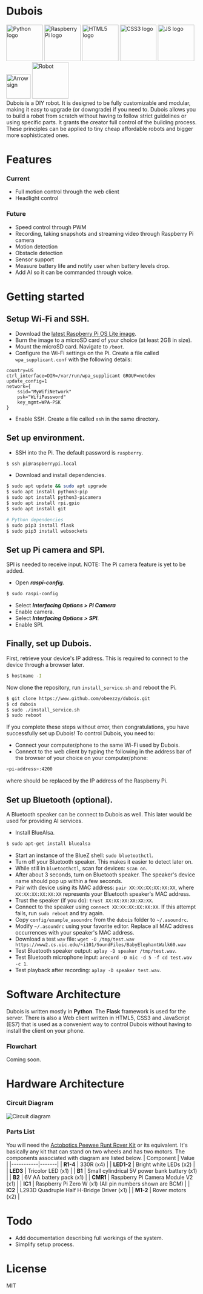 # Dubois
<div style='dislay: inline'>
<img alt='Python logo' src='https://github.com/obeezzy/dubois/blob/add-logos/docs/images/python-logo.svg' width='96' height='96'>
<img alt='Raspberry Pi logo' src='https://github.com/obeezzy/dubois/blob/add-logos/docs/images/pi-logo.svg' width='96' height='96'>
<img alt='HTML5 logo' src='https://github.com/obeezzy/dubois/blob/add-logos/docs/images/html5-logo.svg' width='96' height='96'>
<img alt='CSS3 logo' src='https://github.com/obeezzy/dubois/blob/add-logos/docs/images/css3-logo.svg' width='96' height='96'>
<img alt='JS logo' src='https://github.com/obeezzy/dubois/blob/add-logos/docs/images/js-logo.svg' width='96' height='96'>
<img alt='Arrow sign' src='https://github.com/obeezzy/dubois/blob/add-logos/docs/images/equal-sign.svg' width='64' height='64'>
<img alt='Robot' src='https://github.com/obeezzy/dubois/blob/add-logos/docs/images/robot.png' width='96' height='96'>
</div>
Dubois is a DIY robot. It is designed to be fully customizable and modular, making it easy to upgrade (or downgrade) if you need to.
Dubois allows you to build a robot from scratch without having to follow strict guidelines or using specific parts. It grants the creator full control of the building process. These principles can be applied to tiny cheap affordable robots and bigger more sophisticated ones.

# Features
### Current
- Full motion control through the web client
- Headlight control

### Future
- Speed control through PWM
- Recording, taking snapshots and streaming video through Raspberry Pi camera
- Motion detection
- Obstacle detection
- Sensor support
- Measure battery life and notify user when battery levels drop.
- Add AI so it can be commanded through voice.

# Getting started
## Setup Wi-Fi and SSH.
- Download the [latest Raspberry Pi OS Lite image](https://www.raspberrypi.org/downloads/raspberry-pi-os).
- Burn the image to a microSD card of your choice (at least 2GB in size).
- Mount the microSD card. Navigate to `/boot`.
- Configure the Wi-Fi settings on the Pi. Create a file called `wpa_supplicant.conf` with the following details:
```
country=US
ctrl_interface=DIR=/var/run/wpa_supplicant GROUP=netdev
update_config=1
network={
    ssid="MyWifiNetwork"
    psk="WifiPassword"
    key_mgmt=WPA-PSK
}
```
- Enable SSH. Create a file called `ssh` in the same directory.

## Set up environment.
- SSH into the Pi. The default password is `raspberry`.
```sh
$ ssh pi@raspberrypi.local
```
- Download and install dependencies.
```sh
$ sudo apt update && sudo apt upgrade
$ sudo apt install python3-pip
$ sudo apt install python3-picamera
$ sudo apt install rpi.gpio
$ sudo apt install git

# Python dependencies
$ sudo pip3 install flask
$ sudo pip3 install websockets
```

## Set up Pi camera and SPI.
SPI is needed to receive input.
NOTE: The Pi camera feature is yet to be added.
- Open ***raspi-config***.
```sh
$ sudo raspi-config
```
- Select ***Interfacing Options > Pi Camera***
- Enable camera.
- Select ***Interfacing Options > SPI***.
- Enable SPI.

## Finally, set up Dubois.
First, retrieve your device's IP address. This is required to connect to the device through a browser later.
```sh
$ hostname -I
```
Now clone the repository, run `install_service.sh` and reboot the Pi.
```sh
$ git clone https://www.github.com/obeezzy/dubois.git
$ cd dubois
$ sudo ./install_service.sh
$ sudo reboot
```

If you complete these steps without error, then congratulations, you have successfully set up Dubois! To control Dubois, you need to:
- Connect your computer/phone to the same Wi-Fi used by Dubois.
- Connect to the web client by typing the following in the address bar of the browser of your choice on your computer/phone:
```sh
<pi-address>:4200
```
where **<pi-address>** should be replaced by the IP address of the Raspberry Pi.

## Set up Bluetooth (optional).
A Bluetooth speaker can be connect to Dubois as well. This later would be used for providing AI services.
- Install BlueAlsa.
```sh
$ sudo apt-get install bluealsa
```
- Start an instance of the BlueZ shell: `sudo bluetoothctl`.
- Turn off your Bluetooth speaker. This makes it easier to detect later on.
- While still in `bluetoothctl`, scan for devices: `scan on`.
- After about 3 seconds, turn on Bluetooth speaker. The speaker's device name should pop up within a few seconds.
- Pair with device using its MAC address: `pair XX:XX:XX:XX:XX:XX`, where `XX:XX:XX:XX:XX:XX` represents your Bluetooth speaker's MAC address.
- Trust the speaker (if you do): `trust XX:XX:XX:XX:XX:XX`.
- Connect to the speaker using `connect XX:XX:XX:XX:XX:XX`. If this attempt fails, run `sudo reboot` and try again.
- Copy `config/example_asoundrc` from the `dubois` folder to `~/.asoundrc`.
- Modify `~/.asoundrc` using your favorite editor. Replace all MAC address occurrences with your speaker's MAC address.
- Download a test `wav` file: `wget -O /tmp/test.wav https://www2.cs.uic.edu/~i101/SoundFiles/BabyElephantWalk60.wav`
- Test Bluetooth speaker output: `aplay -D speaker /tmp/test.wav`.
- Test Bluetooth microphone input: `arecord -D mic -d 5 -f cd test.wav -c 1`.
- Test playback after recording: `aplay -D speaker test.wav`.


# Software Architecture
Dubois is written mostly in **Python**. The **Flask** framework is used for the server.
There is also a Web client written in HTML5, CSS3 and JavaScript (ES7) that is used as a convenient way to control Dubois without having to install the client on your phone.

### Flowchart
Coming soon.

# Hardware Architecture
### Circuit Diagram
![Circuit diagram](https://github.com/obeezzy/dubois/blob/master/docs/images/v0.1.0.png)

### Parts List
You will need the [Actobotics Peewee Runt Rover Kit](https://www.microcenter.com/product/449366/peewee-runt-rover-kit) or its equivalent. It's basically any kit that can stand on two wheels and has two motors. The components associated with diagram are listed below.
| Component | Value |
|-----------|-------|
| **R1-4** | 330R (x4) |
| **LED1-2** | Bright white LEDs (x2) |
| **LED3** | Tricolor LED (x1) |
| **B1** | Small cylindrical 5V power bank battery (x1) |
| **B2** | 6V AA battery pack (x1) |
| **CMR1** | Raspberry Pi Camera Module V2 (x1) |
| **IC1** | Raspberry Pi Zero W (x1) (All pin numbers shown are BCM) |
| **IC2** | L293D Quadruple Half H-Bridge Driver (x1) |
| **M1-2** | Rover motors (x2) |

# Todo
- Add documentation describing full workings of the system.
- Simplify setup process.

# License
MIT
